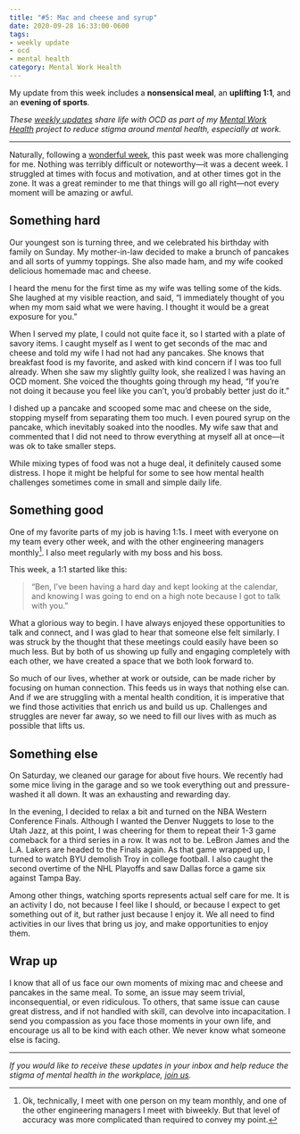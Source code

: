 ```yaml
---
title: "#5: Mac and cheese and syrup"
date: 2020-09-28 16:33:00-0600
tags:
- weekly update
- ocd
- mental health
category: Mental Work Health
---
```


My update from this week includes a **nonsensical meal**, an **uplifting 1:1**, and an **evening of sports**.

_These [weekly updates](https://bennorris.com/tags/weekly-update/) share life with OCD as part of my [Mental Work Health](https://bennorris.com/mental-work-health) project to reduce stigma around mental health, especially at work._

***

Naturally, following a [wonderful week](https://bennorris.com/2020/09/21/recharging-in-allentown/), this past week was more challenging for me. Nothing was terribly difficult or noteworthy—it was a decent week. I struggled at times with focus and motivation, and at other times got in the zone. It was a great reminder to me that things will go all right—not every moment will be amazing or awful.


## Something hard

Our youngest son is turning three, and we celebrated his birthday with family on Sunday. My mother-in-law decided to make a brunch of pancakes and all sorts of yummy toppings. She also made ham, and my wife cooked delicious homemade mac and cheese.

I heard the menu for the first time as my wife was telling some of the kids. She laughed at my visible reaction, and said, “I immediately thought of you when my mom said what we were having. I thought it would be a great exposure for you.”

When I served my plate, I could not quite face it, so I started with a plate of savory items. I caught myself as I went to get seconds of the mac and cheese and told my wife I had not had any pancakes. She knows that breakfast food is my favorite, and asked with kind concern if I was too full already. When she saw my slightly guilty look, she realized I was having an OCD moment. She voiced the thoughts going through my head, “If you’re not doing it because you feel like you can’t, you’d probably better just do it.”

I dished up a pancake and scooped some mac and cheese on the side, stopping myself from separating them too much. I even poured syrup on the pancake, which inevitably soaked into the noodles. My wife saw that and commented that I did not need to throw everything at myself all at once—it was ok to take smaller steps.

While mixing types of food was not a huge deal, it definitely caused some distress. I hope it might be helpful for some to see how mental health challenges sometimes come in small and simple daily life.


## Something good

One of my favorite parts of my job is having 1:1s. I meet with everyone on my team every other week, and with the other engineering managers monthly[^1]. I also meet regularly with my boss and his boss.

This week, a 1:1 started like this:

> “Ben, I’ve been having a hard day and kept looking at the calendar, and knowing I was going to end on a high note because I got to talk with you.”

What a glorious way to begin. I have always enjoyed these opportunities to talk and connect, and I was glad to hear that someone else felt similarly. I was struck by the thought that these meetings could easily have been so much less. But by both of us showing up fully and engaging completely with each other, we have created a space that we both look forward to.

So much of our lives, whether at work or outside, can be made richer by focusing on human connection. This feeds us in ways that nothing else can. And if we are struggling with a mental health condition, it is imperative that we find those activities that enrich us and build us up. Challenges and struggles are never far away, so we need to fill our lives with as much as possible that lifts us.


## Something else

On Saturday, we cleaned our garage for about five hours. We recently had some mice living in the garage and so we took everything out and pressure-washed it all down. It was an exhausting and rewarding day.

In the evening, I decided to relax a bit and turned on the NBA Western Conference Finals. Although I wanted the Denver Nuggets to lose to the Utah Jazz, at this point, I was cheering for them to repeat their 1-3 game comeback for a third series in a row. It was not to be. LeBron James and the L.A. Lakers are headed to the Finals again. As that game wrapped up, I turned to watch BYU demolish Troy in college football. I also caught the second overtime of the NHL Playoffs and saw Dallas force a game six against Tampa Bay.

Among other things, watching sports represents actual self care for me. It is an activity I do, not because I feel like I should, or because I expect to get something out of it, but rather just because I enjoy it. We all need to find activities in our lives that bring us joy, and make opportunities to enjoy them.


## Wrap up

I know that all of us face our own moments of mixing mac and cheese and pancakes in the same meal. To some, an issue may seem trivial, inconsequential, or even ridiculous. To others, that same issue can cause great distress, and if not handled with skill, can devolve into incapacitation. I send you compassion as you face those moments in your own life, and encourage us all to be kind with each other. We never know what someone else is facing.

***

_If you would like to receive these updates in your inbox and help reduce the stigma of mental health in the workplace, [join us](https://bennorris.com/subscribe/mwh/)._


[^1]: Ok, technically, I meet with one person on my team monthly, and one of the other engineering managers I meet with biweekly. But that level of accuracy was more complicated than required to convey my point.